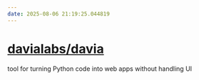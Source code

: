 ```yaml
---
date: 2025-08-06 21:19:25.044819
---
```


# [davialabs/davia](https://github.com/davialabs/davia)

tool for turning Python code into web apps without handling UI